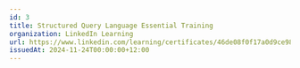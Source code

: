 ```yaml
---
id: 3
title: Structured Query Language Essential Training 
organization: LinkedIn Learning
url: https://www.linkedin.com/learning/certificates/46de08f0f17a0d9ce983a6e610c0ff9c32ca2f91220ed30552fe121b70332f5b
issuedAt: 2024-11-24T00:00:00+12:00
---
```

